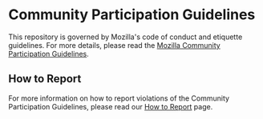 # Community Participation Guidelines

This repository is governed by Mozilla's code of conduct and etiquette
guidelines. For more details, please read the [Mozilla Community Participation
Guidelines][].

## How to Report

For more information on how to report violations of the Community Participation
Guidelines, please read our [How to Report][] page.

[mozilla community participation guidelines]: https://www.mozilla.org/about/governance/policies/participation/
[how to report]: https://www.mozilla.org/about/governance/policies/participation/reporting/
